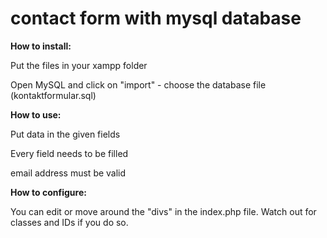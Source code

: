 # contact form with mysql database

**How to install:**

Put the files in your xampp folder

Open MySQL and click on "import" - choose the database file (kontaktformular.sql)



**How to use:**

Put data in the given fields

Every field needs to be filled

email address must be valid



**How to configure:**

You can edit or move around the "divs" in the index.php file. Watch out for classes and IDs if you do so.
